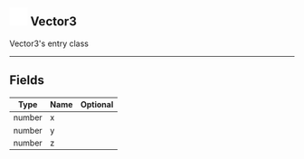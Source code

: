 ## <img src="../../.gitbook/assets/base.png" width="32" height="32" /> Vector3
Vector3's entry class

-----------------
## Fields

| Type   | Name | Optional |
| ------ | ---- | -------: |
| number | x |  |
| number | y |  |
| number | z |  |
